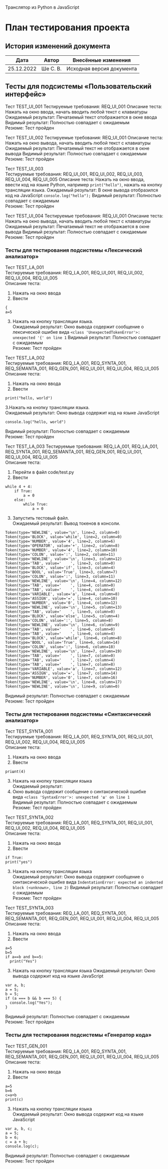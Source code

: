 Транслятор из Python в JavaScript

# План тестирования проекта

## История изменений документа

| Дата       | Автор         | Внесённые изменения       |
|------------|---------------|---------------------------|
| 25.12.2022 | Ше С. В. | Исходная версия документа |

## Тесты для подсистемы «Пользовательский интерфейс»

Тест TEST_UI_001
Тестируемые требования: REQ_UI_001
Описание теста: Нажать на окно ввода, начать вводить любой текст с клавиатуры
Ожидаемый результат: Печатаемый текст отображается в окне ввода
Видимый результат: Полностью совпадает с ожидаемым  
Резюме: Тест пройден

Тест TEST_UI_002
Тестируемые требования: REQ_UI_001
Описание теста: Нажать на окно вывода, начать вводить любой текст с клавиатуры
Ожидаемый результат: Печатаемый текст не отображается в окне вывода
Видимый результат: Полностью совпадает с ожидаемым  
Резюме: Тест пройден

Тест TEST_UI_003  
Тестируемые требования: REQ_UI_001, REQ_UI_002, REQ_UI_003, REQ_UI_004,  REQ_UI_005
Описание теста: Нажать на окно ввода, ввести код на языке Python, например `print("hello")`, нажать на кнопку трансляции языка.
Ожидаемый результат: В окне вывода отобразился код на JavaScript `console.log("hello");`
Видимый результат: Полностью совпадает с ожидаемым  
Резюме: Тест пройден

Тест TEST_UI_004
Тестируемые требования: REQ_UI_001
Описание теста: Нажать на окно вывода, начать вводить любой текст с клавиатуры
Ожидаемый результат: Печатаемый текст не отображается в окне вывода
Видимый результат: Полностью совпадает с ожидаемым  
Резюме: Тест пройден

### **Тесты для тестирования подсистемы «Лексический анализатор»**

Тест TEST_LA_001  
Тестируемые требования: REQ_LA_001, REQ_UI_001, REQ_UI_002, REQ_UI_004, REQ_UI_005  
Описание теста:  
1. Нажать на окно ввода  
2. Ввести
```
{
a=5
```
3. Нажать на кнопку трансляции языка.  
 Ожидаемый результат: Окно вывода содержит сообщение о лексической ошибке вида `<class 'UnexpectedTokenError'>: unexpected '{' on line 1`
Видимый результат: Полностью совпадает с ожидаемым  
Резюме: Тест пройден

Тест TEST_LA_002  
Тестируемые требования: REQ_LA_001, REQ_SYNTA_001, REQ_SEMANTA_001, REQ_GEN_001, REQ_UI_001, REQ_UI_004, REQ_UI_005  
Описание теста:  
1. Нажать на окно ввода  
2. Ввести
```
print("hello, world")
```
3.Нажать на кнопку трансляции языка.  
Ожидаемый результат:  Окно вывода содержит код на языке JavaScript
```
console.log("hello, world")
```
Видимый результат: Полностью совпадает с ожидаемым  
Резюме: Тест пройден

Тест TEST_LA_003
Тестируемые требования: REQ_LA_001, REQ_LA_001, REQ_SYNTA_001, REQ_SEMANTA_001, REQ_GEN_001, REQ_UI_001, REQ_UI_004, REQ_UI_005  
Описание теста:  
1. Перейти в файл code/test.py
2. Ввести
```
while 4 + 4:  
    if True:
	    a = 0
	else:        
		while True:
			a = 0
```
3. Запустить тестовый файл.  
Ожидаемый результат:  Вывод токенов в консоли.
```
Token(type='NEWLINE', value='\n', line=2, column=0)
Token(type='BLOCK', value='while', line=2, column=0)
Token(type='NUMBER', value='4', line=2, column=6)
Token(type='OPERATOR', value='+', line=2, column=8)
Token(type='NUMBER', value='4', line=2, column=10)
Token(type='COLON', value=':', line=2, column=11)
Token(type='NEWLINE', value='\n', line=3, column=12)
Token(type='TAB', value='    ', line=3, column=0)
Token(type='BLOCK', value='if', line=3, column=4)
Token(type='BOOL', value='True', line=3, column=7)
Token(type='COLON', value=':', line=3, column=11)
Token(type='NEWLINE', value='\n', line=4, column=12)
Token(type='TAB', value='    ', line=4, column=0)
Token(type='TAB', value='    ', line=4, column=4)
Token(type='VARIABLE', value='a', line=4, column=8)
Token(type='ASSIGN', value='=', line=4, column=10)
Token(type='NUMBER', value='0', line=4, column=12)
Token(type='NEWLINE', value='\n', line=5, column=13)
Token(type='TAB', value='    ', line=5, column=0)
Token(type='BLOCK', value='else', line=5, column=4)
Token(type='COLON', value=':', line=5, column=8)
Token(type='NEWLINE', value='\n', line=6, column=9)
Token(type='TAB', value='    ', line=6, column=0)
Token(type='TAB', value='    ', line=6, column=4)
Token(type='BLOCK', value='while', line=6, column=8)
Token(type='BOOL', value='True', line=6, column=14)
Token(type='COLON', value=':', line=6, column=18)
Token(type='NEWLINE', value='\n', line=7, column=19)
Token(type='TAB', value='    ', line=7, column=0)
Token(type='TAB', value='    ', line=7, column=4)
Token(type='TAB', value='    ', line=7, column=8)
Token(type='VARIABLE', value='a', line=7, column=12)
Token(type='ASSIGN', value='=', line=7, column=14)
Token(type='NUMBER', value='0', line=7, column=16)
Token(type='NEWLINE', value='\n', line=8, column=17)
Token(type='NEWLINE', value='\n', line=9, column=0)
```
Видимый результат: Полностью совпадает с ожидаемым  
Резюме: Тест пройден
### **Тесты для тестирования подсистемы «Синтаксический анализатор»**

Тест TEST_SYNTA_001  
Тестируемые требования: REQ_LA_001, REQ_SYNTA_001, REQ_UI_001, REQ_UI_002, REQ_UI_004, REQ_UI_005  
Описание теста:  
1. Нажать на окно ввода  
2. Ввести
```
priшnt(4)
```
3. Нажать на кнопку трансляции языка  
Ожидаемый результат:  
1. Окно вывода содержит сообщение о синтаксической ошибке вида `<class 'SyntaxError'>: unexpected 'ш' on line 1`  
Видимый результат: Полностью совпадает с ожидаемым  
Резюме: Тест пройден

Тест TEST_SYNTA_002  
Тестируемые требования: REQ_LA_001, REQ_SYNTA_001, REQ_UI_001, REQ_UI_002, REQ_UI_004, REQ_UI_005  
Описание теста:  
1. Нажать на окно ввода  
2. Ввести
```
if True:
print("yes")  
```
3. Нажать на кнопку трансляции языка  
Ожидаемый результат: Окно вывода содержит сообщение о синтаксической ошибке вида `IndentationError: expected an indented block (<unknown>, line 2)`
Видимый результат: Полностью совпадает с ожидаемым  
Резюме: Тест пройден

Тест TEST_SYNTA_003  
Тестируемые требования: REQ_LA_001, REQ_SYNTA_001, REQ_SEMANTA_001, REQ_GEN_001, REQ_UI_001, REQ_UI_004, REQ_UI_005  
Описание теста:  
1. Нажать на окно ввода  
2. Ввести
```
a=5
b=5
if a==b and b==5:
  print("Yes")
```
3. Нажать на кнопку трансляции языка 
Ожидаемый результат: Окно вывода содержит код на языке JavaScript
```
var a, b;
a = 5;
b = 5;
if (a === b && b === 5) {
  console.log("Yes");
}
```
Видимый результат: Полностью совпадает с ожидаемым  
Резюме: Тест пройден

### **Тесты для тестирования подсистемы «Генератор кода»**
Тест TEST_GEN_001  
Тестируемые требования: REQ_LA_001, REQ_SYNTA_001, REQ_SEMANTA_001, REQ_GEN_001, REQ_UI_001, REQ_UI_004, REQ_UI_005  
Описание теста:  
1. Нажать на окно ввода  
2. Ввести
```
a=5
b=6
c=a+b
print(c)
```
3. Нажать на кнопку трансляции языка  
Ожидаемый результат: Окно вывода содержит код на языке JavaScript
```
var a, b, c;
a = 5;
b = 6;
c = a + b;
console.log(c);
```
Видимый результат: Полностью совпадает с ожидаемым  
Резюме: Тест пройден